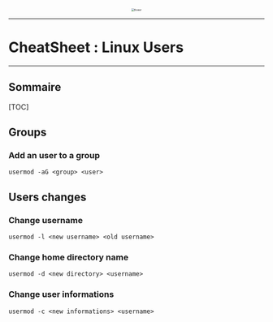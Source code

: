 <div style="text-align:center"><img src="./fleur.png" alt="flower" style="zoom:35%;" /></div>



---

# CheatSheet : Linux Users

---

## Sommaire

[TOC]





## Groups

### Add an user to a group

``` shell
usermod -aG <group> <user>
```







## Users changes

### Change username

``` shell
usermod -l <new username> <old username>
```



### Change home directory name

``` shell
usermod -d <new directory> <username>
```



### Change user informations

``` shell
usermod -c <new informations> <username>
```